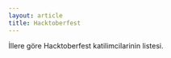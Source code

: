 ```yaml
---
layout: article
title: Hacktoberfest
---
```


İllere göre Hacktoberfest katilimcilarinin listesi.

<script>
var data={
    '22': [
        {
            title: 'Olcay Bayram',
            url: 'https://olcay.dev'
        }
    '53': [
        {
        title: 'bunyamin mete'
        url: 'bunyaminmete.com'
    ]
};
</script>
